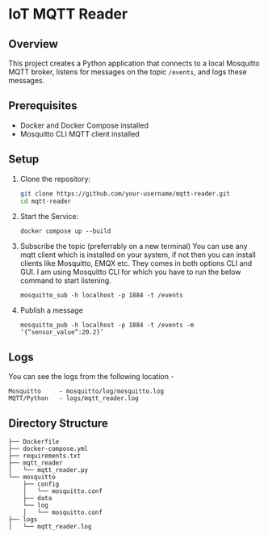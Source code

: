 
# IoT MQTT Reader

## Overview

This project creates a Python application that connects to a local Mosquitto MQTT broker, listens for messages on the topic `/events`, and logs these messages. 

## Prerequisites

- Docker and Docker Compose installed
- Mosquitto CLI MQTT client installed

## Setup

1. Clone the repository:
   ```bash
   git clone https://github.com/your-username/mqtt-reader.git
   cd mqtt-reader

2. Start the Service:
    ```
    docker compose up --build
    ```
3. Subscribe the topic (preferrably on a new terminal)
    You can use any mqtt client which is installed on your system, if not then you can install clients like Mosquitto, EMQX etc. They comes in both options CLI and GUI.
    I am using Mosquitto CLI for which you have to run the below command to start listening.
    ```
    mosquitto_sub -h localhost -p 1884 -t /events
    ```

4. Publish a message
    ```
    mosquitto_pub -h localhost -p 1884 -t /events -m ‘{“sensor_value”:20.2}’
    ```


## Logs

You can see the logs from the following location - 

```
Mosquitto     - mosquitto/log/mosquitto.log
MQTT/Python   - logs/mqtt_reader.log
```

## Directory Structure
```
├── Dockerfile
├── docker-compose.yml
├── requirements.txt
├── mqtt_reader
│   └── mqtt_reader.py
└── mosquitto
    ├── config
    │   └── mosquitto.conf
    ├── data
    └── log
    │   └── mosquitto.conf
├── logs
│   └── mqtt_reader.log
```

